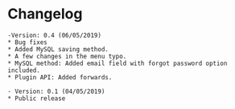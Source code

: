 # Changelog
    -Version: 0.4 (06/05/2019)
    * Bug fixes
    * Added MySQL saving method.
    * A few changes in the menu typo.
    * MySQL method: Added email field with forgot password option included.
    * Plugin API: Added forwards.

    - Version: 0.1 (04/05/2019)
    * Public release
